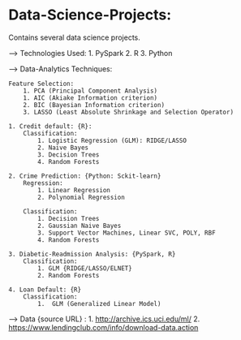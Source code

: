 # Data-Science-Projects:

Contains several data science projects.


--> Technologies Used:
		1. PySpark
		2. R
		3. Python


--> Data-Analytics Techniques:
	
	Feature Selection:
		1. PCA (Principal Component Analysis)
		1. AIC (Akiake Information criterion)
		2. BIC (Bayesian Information criterion)
		3. LASSO (Least Absolute Shrinkage and Selection Operator)

	1. Credit default: {R}:
		Classification:
			1. Logistic Regression (GLM): RIDGE/LASSO
			2. Naive Bayes
			3. Decision Trees
			4. Random Forests
	
	2. Crime Prediction: {Python: Sckit-learn}
		Regression:
			1. Linear Regression
			2. Polynomial Regression

		Classification:
			1. Decision Trees
			2. Gaussian Naive Bayes
			3. Support Vector Machines, Linear SVC, POLY, RBF
			4. Random Forests

	3. Diabetic-Readmission Analysis: {PySpark, R}
		Classification:
			1. GLM {RIDGE/LASSO/ELNET}
			2. Random Forests

	4. Loan Default: {R}
		Classification:
			1.  GLM (Generalized Linear Model)

--> Data {source URL} : 
		1. http://archive.ics.uci.edu/ml/
		2. https://www.lendingclub.com/info/download-data.action

